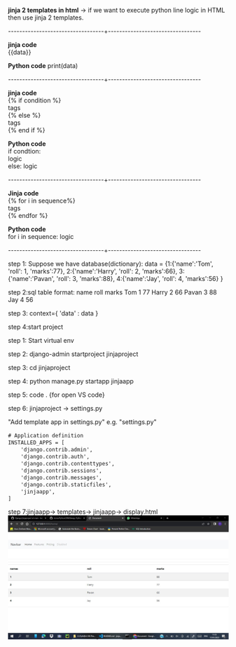 **jinja 2 templates in html**
->  if we want to execute python line logic in HTML then use jinja 2 templates.


----------------------------------+---------------------------------

**jinja code**                                  
{{data}}                                        

**Python code**
print(data)


----------------------------------+---------------------------------
                                  
**jinja code**                                  
{% if condition %}                              
        tags                                        
{% else %}                                      
        tags                                        
{% end if %}                        

**Python code**                                    
if condtion:                                    
     logic    
else: 
    logic       


----------------------------------+---------------------------------

**Jinja code**                            
{% for i in sequence%}                          
        tags                                        
{% endfor %}    

**Python code**                                    
for i in sequence:
    logic

     
----------------------------------+---------------------------------

step 1: Suppose we have database(dictionary):
data = {1:{'name':'Tom', 'roll': 1, 'marks':77},
        2:{'name':'Harry', 'roll': 2, 'marks':66},
        3:{'name':'Pavan', 'roll': 3, 'marks':88},
        4:{'name':'Jay', 'roll': 4, 'marks':56}
        }

step 2:sql table format:
    name    roll    marks
    Tom     1       77
    Harry   2       66
    Pavan   3       88
    Jay     4       56

step 3:
    context={
        'data' : data
    }

step 4:start project


step 1: Start virtual env

step 2: django-admin startproject jinjaproject

step 3: cd jinjaproject

step 4: python manage.py startapp jinjaapp

step 5: code . {for open VS code}

step 6: jinjaproject -> settings.py

"Add template app in settings.py"
e.g. "settings.py"


    # Application definition
    INSTALLED_APPS = [
        'django.contrib.admin',
        'django.contrib.auth',
        'django.contrib.contenttypes',
        'django.contrib.sessions',
        'django.contrib.messages',
        'django.contrib.staticfiles',
        'jinjaapp',
    ]

step 7:jinjaapp-> templates-> jinjaapp-> display.html
![jinjaPRINT](https://github.com/tedy-art/Django/blob/main/jinjaproject/jinjaapp/templates/jinjaapp/SharedScreenshot.jpg)